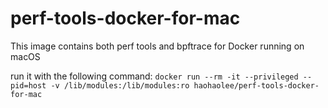 # perf-tools-docker-for-mac

This image contains both perf tools and bpftrace for Docker running on macOS

run it with the following command:
`docker run --rm -it --privileged --pid=host -v /lib/modules:/lib/modules:ro haohaolee/perf-tools-docker-for-mac`

